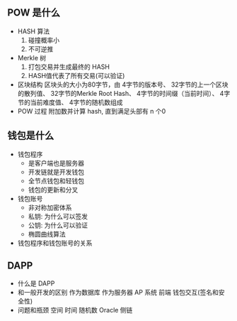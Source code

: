 
## POW 是什么
- HASH 算法
  1. 碰撞概率小
  2. 不可逆推
- Merkle 树
  1. 打包交易并生成最终的 HASH
  2. HASH值代表了所有交易(可以验证)
- 区块结构
  区块头的大小为80字节，由
  4字节的版本号、
  32字节的上一个区块的散列值、
  32字节的Merkle Root Hash、
  4字节的时间缀（当前时间）、
  4字节的当前难度值、
  4字节的随机数组成 
- POW 过程
  附加数并计算 hash, 直到满足头部有 n 个0

## 钱包是什么
- 钱包程序
  - 是客户端也是服务器
  - 开发链就是开发钱包
  - 全节点钱包和轻钱包
  - 钱包的更新和分叉
- 钱包账号
  - 非对称加密体系
  - 私钥: 为什么可以签发
  - 公钥: 为什么可以验证
  - 椭圆曲线算法
- 钱包程序和钱包账号的关系

## DAPP
- 什么是 DAPP
- 和一般开发的区别
  作为数据库
  作为服务器
  AP 系统
  前端
  钱包交互(签名和安全性)
- 问题和瓶颈
  空间
  时间
  随机数
  Oracle
  侧链 
  
  
 